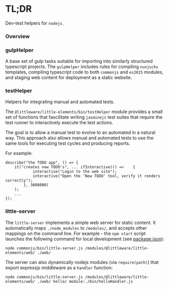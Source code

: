 # TL;DR

Dev-test helpers for `nodejs`.

### Overview

### gulpHelper

A base set of gulp tasks suitable for importing into similarly structured typescript projects.  The `gulpHelper` includes rules for compiling `nunjucks` templates, compiling typescript code to both `commonjs` and `es2015` modules, and staging web content for deployment as a static website.

### testHelper

Helpers for integrating manual and automated tests.

The `@littleware/little-elements/bin/testHelper` module provides a small set of functions that fascilitate writing `jasminejs` test suites that require the test runner to interactively execute the test actions.  

The goal is to allow a manual test to evolve to an automated in a natural way.  This approach also allows manual and automated tests to use the same tools for executing test cycles and producing reports.

For example:

```
describe("the TODO app", () => {
    it("creates new TODO's", ... ifInteractive(() =>    {
            interactive("Login to the web site");
            interactive("Open the 'New TODO' tool, verify it renders correctly");
        }, 3600000)
    );
    ...
});
```

### little-server

The `little-server` implements a simple web server for static content.  It automatically maps `./node_modules` to `/modules/`, and accepts other mappings on the command line.  For example - the `npm start` script launches the following command for local development (see [package.json](./package.json)):

```
node commonjs/bin/little-server.js /modules/@littleware/little-elements/web/ ./web/
```

The server can also dynamically nodejs modules (via `require(path)`) that export expressjs middleware as a `handler` function:

```
node commonjs/bin/little-server.js /modules/@littleware/little-elements/web/ ./web/ hello/ module:./bin/helloHandler.js
```
